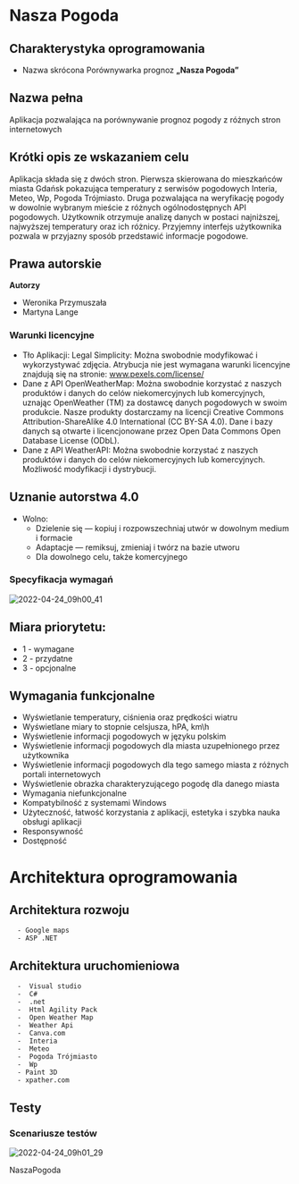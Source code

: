 # Nasza Pogoda



## Charakterystyka oprogramowania
- Nazwa skrócona
Porównywarka prognoz **„Nasza Pogoda”**


## Nazwa pełna
Aplikacja pozwalająca na porównywanie prognoz pogody z różnych stron internetowych


## Krótki opis ze wskazaniem celu
Aplikacja składa się z dwóch stron. Pierwsza skierowana do mieszkańców miasta Gdańsk pokazująca temperatury z serwisów pogodowych Interia, Meteo, Wp, Pogoda Trójmiasto. Druga pozwalająca na weryfikację pogody w dowolnie wybranym mieście z różnych ogólnodostępnych API pogodowych. Użytkownik otrzymuje analizę danych w postaci najniższej, najwyższej temperatury oraz ich różnicy.
Przyjemny interfejs użytkownika pozwala w przyjazny sposób przedstawić informacje pogodowe.




## Prawa autorskie
**Autorzy**

- Weronika Przymuszała
- Martyna Lange

### Warunki licencyjne
   - Tło Aplikacji: Legal Simplicity: Można swobodnie modyfikować i wykorzystywać zdjęcia. Atrybucja nie jest wymagana warunki licencyjne znajdują się na stronie: www.pexels.com/license/
   - Dane z API OpenWeatherMap: Można swobodnie korzystać z naszych produktów i danych do celów niekomercyjnych lub komercyjnych, uznając OpenWeather (TM) za dostawcę danych pogodowych w swoim produkcie. Nasze produkty dostarczamy na licencji Creative Commons Attribution-ShareAlike 4.0 International (CC BY-SA 4.0).
Dane i bazy danych są otwarte i licencjonowane przez Open Data Commons Open Database License (ODbL).
   - Dane z API WeatherAPI: Można swobodnie korzystać z naszych produktów i danych do celów niekomercyjnych lub komercyjnych. Możliwość modyfikacji i dystrybucji.
## Uznanie autorstwa 4.0
 - Wolno:
      - Dzielenie się — kopiuj i rozpowszechniaj utwór w dowolnym medium i formacie
      - Adaptacje — remiksuj, zmieniaj i twórz na bazie utworu
      - Dla dowolnego celu, także komercyjnego

### Specyfikacja wymagań

![2022-04-24_09h00_41](https://user-images.githubusercontent.com/26117702/164960959-1b4df057-43e1-4f0a-9b91-e28f43c676ac.png)

## Miara priorytetu:
- 1 - wymagane
- 2 - przydatne
- 3 - opcjonalne

##  Wymagania funkcjonalne
- Wyświetlanie temperatury, ciśnienia oraz prędkości wiatru
- Wyświetlane miary to stopnie celsjusza, hPA, km\h
- Wyświetlenie informacji pogodowych w języku polskim
- Wyświetlenie informacji pogodowych dla miasta uzupełnionego przez użytkownika
- Wyświetlenie informacji pogodowych dla tego samego miasta z różnych portali internetowych
- Wyświetlenie obrazka charakteryzującego pogodę dla danego miasta
- Wymagania niefunkcjonalne
- Kompatybilność z systemami Windows
- Użyteczność, łatwość korzystania z aplikacji, estetyka i szybka nauka obsługi aplikacji
- Responsywność 
- Dostępność


# Architektura oprogramowania
## Architektura rozwoju
      - Google maps
      - ASP .NET 
## Architektura uruchomieniowa
      -  Visual studio
      -  C#
      -  .net
      -  Html Agility Pack
      -  Open Weather Map
      -  Weather Api
      -  Canva.com
      -  Interia
      -  Meteo
      -  Pogoda Trójmiasto
      -  Wp
      - Paint 3D
      - xpather.com
## Testy

### Scenariusze testów

![2022-04-24_09h01_29](https://user-images.githubusercontent.com/26117702/164960970-68b24c75-f5da-46f6-b23b-74534a00a203.png)

<p>NaszaPogoda</p>
